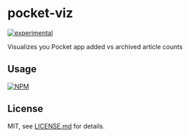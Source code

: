 # pocket-viz

[![experimental](http://badges.github.io/stability-badges/dist/experimental.svg)](http://github.com/badges/stability-badges)

Visualizes you Pocket app added vs archived article counts

## Usage

[![NPM](https://nodei.co/npm/pocket-viz.png)](https://www.npmjs.com/package/pocket-viz)

## License

MIT, see [LICENSE.md](http://github.com/vorg/pocket-viz/blob/master/LICENSE.md) for details.
